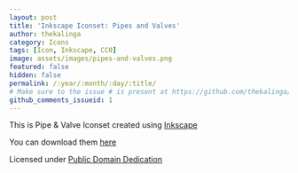```yaml
---
layout: post
title: 'Inkscape Iconset: Pipes and Valves'
author: thekalinga
category: Icons
tags: [Icon, Inkscape, CC0]
image: assets/images/pipes-and-valves.png
featured: false
hidden: false
permalink: /:year/:month/:day/:title/
# Make sure to the issue # is present at https://github.com/thekalinga/thekalinga.in-comments/issues
github_comments_issueid: 1
---
```


This is Pipe & Valve Iconset created using [Inkscape](https://inkscape.org/en/)

You can download them [here](/assets/iconset/pipes-and-valves.svg)

Licensed under [Public Domain Dedication](https://creativecommons.org/publicdomain/zero/1.0/)
